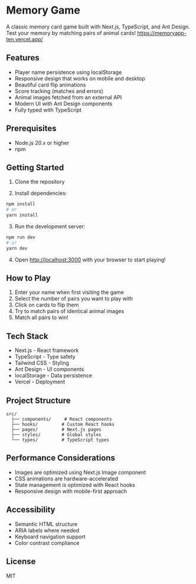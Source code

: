 # Memory Game
A classic memory card game built with Next.js, TypeScript, and Ant Design. Test your memory by matching pairs of animal cards!
https://memoryapp-ten.vercel.app/
## Features

- Player name persistence using localStorage
- Responsive design that works on mobile and desktop
- Beautiful card flip animations
- Score tracking (matches and errors)
- Animal images fetched from an external API
- Modern UI with Ant Design components
- Fully typed with TypeScript

## Prerequisites

- Node.js 20.x or higher
- npm 

## Getting Started

1. Clone the repository

2. Install dependencies:
```bash
npm install
# or
yarn install
```

3. Run the development server:
```bash
npm run dev
# or
yarn dev
```

4. Open [http://localhost:3000](http://localhost:3000) with your browser to start playing!

## How to Play

1. Enter your name when first visiting the game
2. Select the number of pairs you want to play with
3. Click on cards to flip them
4. Try to match pairs of identical animal images
5. Match all pairs to win!

## Tech Stack

- Next.js - React framework
- TypeScript - Type safety
- Tailwind CSS - Styling
- Ant Design - UI components
- localStorage - Data persistence
- Vercel - Deployment
## Project Structure

```
src/
  ├── components/     # React components
  ├── hooks/         # Custom React hooks
  ├── pages/         # Next.js pages
  ├── styles/        # Global styles
  └── types/         # TypeScript types
```

## Performance Considerations

- Images are optimized using Next.js Image component
- CSS animations are hardware-accelerated
- State management is optimized with React hooks
- Responsive design with mobile-first approach

## Accessibility

- Semantic HTML structure
- ARIA labels where needed
- Keyboard navigation support
- Color contrast compliance

## License

MIT
